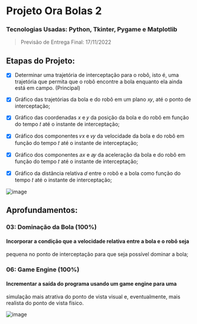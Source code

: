 # Projeto Ora Bolas 2
### Tecnologias Usadas: Python, Tkinter, Pygame e Matplotlib

> Previsão de Entrega Final: 17/11/2022

## Etapas do Projeto:

- [x] Determinar uma trajetória de interceptação para o robô,
isto é, uma trajetória que permita que o robô encontre a bola enquanto ela ainda
está em campo. (Principal)

- [x] Gráfico das trajetórias da bola e do robô em um plano 𝑥𝑦, até o ponto de
interceptação;

- [x] Gráfico das coordenadas 𝑥 e 𝑦 da posição da bola e do robô em função do
tempo 𝑡 até o instante de interceptação;

- [x] Gráfico dos componentes 𝑣𝑥 e 𝑣𝑦 da velocidade da bola e do robô em função
do tempo 𝑡 até o instante de interceptação;

- [x] Gráfico dos componentes 𝑎𝑥 e 𝑎𝑦 da aceleração da bola e do robô em função
do tempo 𝑡 até o instante de interceptação;

- [x] Gráfico da distância relativa 𝑑 entre o robô e a bola como função do tempo
𝑡 até o instante de interceptação;

![image](https://user-images.githubusercontent.com/105310866/200439090-23da812a-b0de-4cd5-977b-e9fc8cbe48e4.png)



## Aprofundamentos:

### 03: Dominação da Bola (100%)
#### Incorporar a condição que a velocidade relativa entre a bola e o robô seja
pequena no ponto de interceptação para que seja possível dominar a bola;

### 06: Game Engine (100%)
#### Incrementar a saída do programa usando um game engine para uma
simulação mais atrativa do ponto de vista visual e, eventualmente, mais
realista do ponto de vista físico. 

![image](https://user-images.githubusercontent.com/105310866/200439303-145e979c-b4d9-4267-b26c-9cefa9fb80e3.png)


